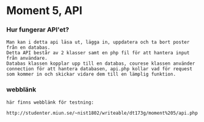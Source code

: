 # Moment 5, API

### Hur fungerar API'et?
    Man kan i detta api läsa ut, lägga in, uppdatera och ta bort poster från en databas. 
    Detta API består av 2 klasser samt en php fil för att hantera input från användare. 
    Databas klassen kopplar upp till en databas, courese klassen använder connection för att hantera databasen, api.php kollar vad för request som kommer in och skickar vidare dem till en lämplig funktion.

### webblänk
    här finns webblänk för testning: 
        http://studenter.miun.se/~nist1802/writeable/dt173g/moment%205/api.php